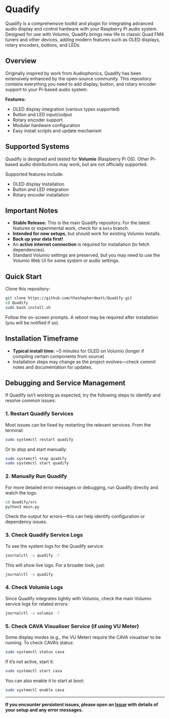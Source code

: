 # Quadify

Quadify is a comprehensive toolkit and plugin for integrating advanced audio display and control hardware with your Raspberry Pi audio system. Designed for use with Volumio, Quadify brings new life to classic Quad FM4 tuners and other devices, adding modern features such as OLED displays, rotary encoders, buttons, and LEDs.

## Overview

Originally inspired by work from Audiophonics, Quadify has been extensively enhanced by the open-source community.
This repository contains everything you need to add display, button, and rotary encoder support to your Pi-based audio system.

**Features:**

* OLED display integration (various types supported)
* Button and LED input/output
* Rotary encoder support
* Modular hardware configuration
* Easy install scripts and update mechanism

## Supported Systems

Quadify is designed and tested for **Volumio** (Raspberry Pi OS).
Other Pi-based audio distributions may work, but are not officially supported.

Supported features include:

* OLED display installation
* Button and LED integration
* Rotary encoder installation

## Important Notes

* **Stable Release:** This is the main Quadify repository. For the latest features or experimental work, check for a `beta` branch.
* **Intended for new setups**, but should work for existing Volumio installs.
* **Back up your data first!**
* An **active internet connection** is required for installation (to fetch dependencies).
* Standard Volumio settings are preserved, but you may need to use the Volumio Web UI for some system or audio settings.

## Quick Start

Clone this repository:

```bash
git clone https://github.com/theshepherdmatt/Quadify.git
cd Quadify
sudo bash install.sh
```

Follow the on-screen prompts. A reboot may be required after installation (you will be notified if so).

## Installation Timeframe

* **Typical install time:** \~5 minutes for OLED on Volumio
  (longer if compiling certain components from source)
* Installation steps may change as the project evolves—check commit notes and documentation for updates.


## Debugging and Service Management

If Quadify isn’t working as expected, try the following steps to identify and resolve common issues:

### 1. Restart Quadify Services

Most issues can be fixed by restarting the relevant services. From the terminal:

```bash
sudo systemctl restart quadify
```

Or to stop and start manually:

```bash
sudo systemctl stop quadify
sudo systemctl start quadify
```

### 2. Manually Run Quadify

For more detailed error messages or debugging, run Quadify directly and watch the logs:

```bash
cd Quadify/src
python3 main.py
```

Check the output for errors—this can help identify configuration or dependency issues.

### 3. Check Quadify Service Logs

To see the system logs for the Quadify service:

```bash
journalctl -u quadify -f
```

This will show live logs. For a broader look, just:

```bash
journalctl -u quadify
```

### 4. Check Volumio Logs

Since Quadify integrates tightly with Volumio, check the main Volumio service logs for related errors:

```bash
journalctl -u volumio -f
```

### 5. Check CAVA Visualiser Service (if using VU Meter)

Some display modes (e.g., the VU Meter) require the CAVA visualiser to be running. To check CAVA’s status:

```bash
sudo systemctl status cava
```

If it’s not active, start it:

```bash
sudo systemctl start cava
```

You can also enable it to start at boot:

```bash
sudo systemctl enable cava
```

---

**If you encounter persistent issues, please open an [Issue](https://github.com/theshepherdmatt/Quadify/issues) with details of your setup and any error messages.**
